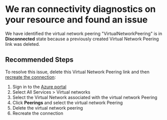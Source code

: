 <properties
pageTitle="VNetPeeringDisconnected"
description="VNetPeeringDisconnected"
infoBubbleText="Issues with network traffic routing were detected. See details on the right."
service="microsoft.network"
resource="virtualnetworks"
authors="anavinahar"
ms.author="anavin"
displayOrder=""
articleId="VnetPeeringDisconnected"
diagnosticScenario="VNetPeeringMisConfigInsight"
selfHelpType="Diagnostics"
supportTopicIds="32584249"
resourceTags="windows"
productPesIds="15526"
cloudEnvironments="Public, Fairfax, usnat, ussec"
ownershipId="CloudNet_VirtualNetwork"
/>

# We ran connectivity diagnostics on your resource and found an issue

<!--issueDescription-->
We have identified the virtual network peering "<!--$VirtualNetworkPeering-->VirtualNetworkPeering<!--/$VirtualNetworkPeering-->" is in **Disconnected** state because a previously created Virtual Network Peering link was deleted.
<!--/issueDescription-->

## **Recommended Steps**

To resolve this issue, delete this Virtual Network Peering link and then [recreate the connection](https://docs.microsoft.com/azure/virtual-network/virtual-network-manage-peering):

1. Sign in to the [Azure portal](http://portal.azure.com)
2. Select All Services > Virtual networks
3. Select the Virtual Network associated with the virtual network Peering
4. Click **Peerings** and select the virtual network Peering
5. Delete the virtual network peering
6. Recreate the connection
